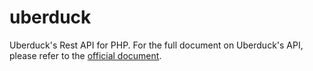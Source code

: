 # uberduck
Uberduck's Rest API for PHP. For the full document on Uberduck's API, please refer to the [official document](https://docs.uberduck.ai/reference).
